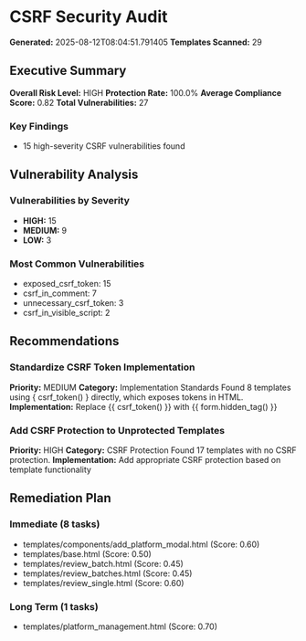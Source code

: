 # CSRF Security Audit
**Generated:** 2025-08-12T08:04:51.791405
**Templates Scanned:** 29

## Executive Summary
**Overall Risk Level:** HIGH
**Protection Rate:** 100.0%
**Average Compliance Score:** 0.82
**Total Vulnerabilities:** 27

### Key Findings
- 15 high-severity CSRF vulnerabilities found

## Vulnerability Analysis
### Vulnerabilities by Severity
- **HIGH:** 15
- **MEDIUM:** 9
- **LOW:** 3

### Most Common Vulnerabilities
- exposed_csrf_token: 15
- csrf_in_comment: 7
- unnecessary_csrf_token: 3
- csrf_in_visible_script: 2

## Recommendations
### Standardize CSRF Token Implementation
**Priority:** MEDIUM
**Category:** Implementation Standards
Found 8 templates using { csrf_token() } directly, which exposes tokens in HTML.
**Implementation:** Replace {{ csrf_token() }} with {{ form.hidden_tag() }}

### Add CSRF Protection to Unprotected Templates
**Priority:** HIGH
**Category:** CSRF Protection
Found 17 templates with no CSRF protection.
**Implementation:** Add appropriate CSRF protection based on template functionality

## Remediation Plan
### Immediate (8 tasks)
- templates/components/add_platform_modal.html (Score: 0.60)
- templates/base.html (Score: 0.50)
- templates/review_batch.html (Score: 0.45)
- templates/review_batches.html (Score: 0.45)
- templates/review_single.html (Score: 0.60)

### Long Term (1 tasks)
- templates/platform_management.html (Score: 0.70)
